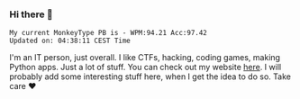### Hi there 👋
<!-- PB START -->
```
My current MonkeyType PB is - WPM:94.21 Acc:97.42
Updated on: 04:38:11 CEST Time
```
<!-- PB END -->
I'm an IT person, just overall. I like CTFs, hacking, coding games, making Python apps. Just a lot of stuff.
You can check out my website [here](https://skill3472.github.io/).
I will probably add some interesting stuff here, when I get the idea to do so. Take care ❤️
